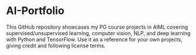 # AI-Portfolio
This GitHub repository showcases my PG course projects in AIML covering supervised/unsupervised learning, computer vision, NLP, and deep learning with Python and TensorFlow. Use it as a reference for your own projects, giving credit and following license terms.
